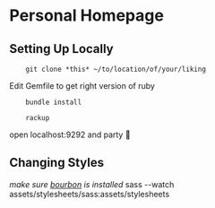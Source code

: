 # Personal Homepage

## Setting Up Locally

		git clone *this* ~/to/location/of/your/liking

Edit Gemfile to get right version of ruby

		bundle install 

		rackup

open localhost:9292 and party 🎉

## Changing Styles 
*make sure [bourbon](bourbon.io) is installed*
		sass --watch assets/stylesheets/sass:assets/stylesheets



